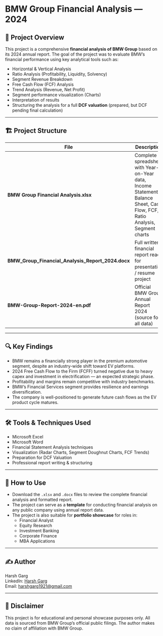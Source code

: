 
# BMW Group Financial Analysis — 2024

## 📄 Project Overview

This project is a comprehensive **financial analysis of BMW Group** based on its 2024 annual report. The goal of the project was to evaluate BMW’s financial performance using key analytical tools such as:

- Horizontal & Vertical Analysis  
- Ratio Analysis (Profitability, Liquidity, Solvency)  
- Segment Revenue Breakdown  
- Free Cash Flow (FCF) Analysis  
- Trend Analysis (Revenue, Net Profit)  
- Segment performance visualization (Charts)  
- Interpretation of results  
- Structuring the analysis for a full **DCF valuation** (prepared, but DCF pending final calculation)

---

## 🏗️ Project Structure

| File | Description |
|------|-------------|
| **BMW Group Financial Analysis.xlsx** | Complete spreadsheet with Year-on-Year data, Income Statement, Balance Sheet, Cash Flow, FCF, Ratio Analysis, Segment charts |
| **BMW_Group_Financial_Analysis_Report_2024.docx** | Full written financial report ready for presentation / resume project |
| **BMW-Group-Report-2024-en.pdf** | Official BMW Group Annual Report 2024 (source for all data) |

---

## 🔍 Key Findings

- BMW remains a financially strong player in the premium automotive segment, despite an industry-wide shift toward EV platforms.
- 2024 Free Cash Flow to the Firm (FCFF) turned negative due to heavy capex and investment in electrification — an expected strategic phase.
- Profitability and margins remain competitive with industry benchmarks.
- BMW’s Financial Services segment provides resilience and earnings diversification.
- The company is well-positioned to generate future cash flows as the EV product cycle matures.

---

## 🛠️ Tools & Techniques Used

- Microsoft Excel  
- Microsoft Word  
- Financial Statement Analysis techniques  
- Visualization (Radar Charts, Segment Doughnut Charts, FCF Trends)  
- Preparation for DCF Valuation  
- Professional report writing & structuring

---

## 🚀 How to Use

- Download the `.xlsx` and `.docx` files to review the complete financial analysis and formatted report.
- The project can serve as a **template** for conducting financial analysis on any public company using annual report data.
- The project is also suitable for **portfolio showcase** for roles in:
  - Financial Analyst  
  - Equity Research  
  - Investment Banking  
  - Corporate Finance  
  - MBA Applications  

---

## ✍️ Author

Harsh Garg  
LinkedIn: [Harsh Garg](https://www.linkedin.com/in/harsh-garg-54216820b/)  
Email: harshgarg1921@gmail.com  

---

## 📢 Disclaimer

This project is for educational and personal showcase purposes only. All data is sourced from BMW Group’s official public filings. The author makes no claim of affiliation with BMW Group.
